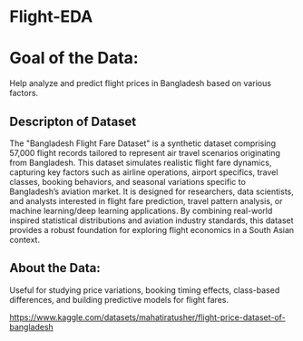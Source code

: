 # Flight-EDA
# Goal of the Data:

Help analyze and predict flight prices in Bangladesh based on various factors.

## Descripton of Dataset

The "Bangladesh Flight Fare Dataset" is a synthetic dataset comprising 57,000 flight records tailored to represent air travel scenarios originating from Bangladesh. This dataset simulates realistic flight fare dynamics, capturing key factors such as airline operations, airport specifics, travel classes, booking behaviors, and seasonal variations specific to Bangladesh’s aviation market. It is designed for researchers, data scientists, and analysts interested in flight fare prediction, travel pattern analysis, or machine learning/deep learning applications. By combining real-world inspired statistical distributions and aviation industry standards, this dataset provides a robust foundation for exploring flight economics in a South Asian context.

## About the Data:
Useful for studying price variations, booking timing effects, class-based differences, and building predictive models for flight fares.

https://www.kaggle.com/datasets/mahatiratusher/flight-price-dataset-of-bangladesh
